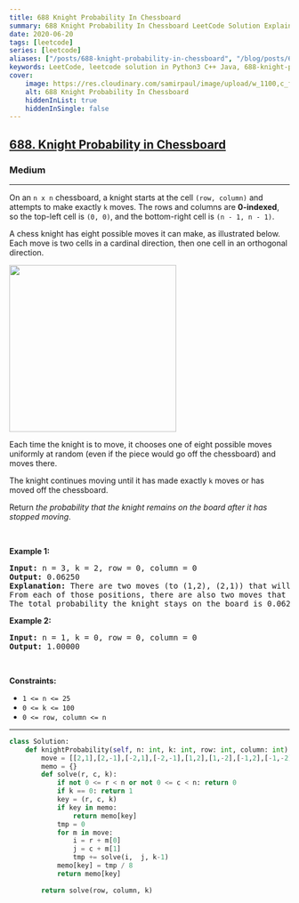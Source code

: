```yaml
---
title: 688 Knight Probability In Chessboard
summary: 688 Knight Probability In Chessboard LeetCode Solution Explained
date: 2020-06-20
tags: [leetcode]
series: [leetcode]
aliases: ["/posts/688-knight-probability-in-chessboard", "/blog/posts/688-knight-probability-in-chessboard", "/688-knight-probability-in-chessboard"]
keywords: LeetCode, leetcode solution in Python3 C++ Java, 688-knight-probability-in-chessboard solution
cover:
    image: https://res.cloudinary.com/samirpaul/image/upload/w_1100,c_fit,co_rgb:FFFFFF,l_text:Arial_70_bold:688 Knight Probability In Chessboard/problem-solving.webp
    alt: 688 Knight Probability In Chessboard
    hiddenInList: true
    hiddenInSingle: false
---
```



<h2><a href="https://leetcode.com/problems/knight-probability-in-chessboard/">688. Knight Probability in Chessboard</a></h2><h3>Medium</h3><hr><div><p>On an <code>n x n</code> chessboard, a knight starts at the cell <code>(row, column)</code> and attempts to make exactly <code>k</code> moves. The rows and columns are <strong>0-indexed</strong>, so the top-left cell is <code>(0, 0)</code>, and the bottom-right cell is <code>(n - 1, n - 1)</code>.</p>

<p>A chess knight has eight possible moves it can make, as illustrated below. Each move is two cells in a cardinal direction, then one cell in an orthogonal direction.</p>
<img src="https://assets.leetcode.com/uploads/2018/10/12/knight.png" style="width: 300px; height: 300px;">
<p>Each time the knight is to move, it chooses one of eight possible moves uniformly at random (even if the piece would go off the chessboard) and moves there.</p>

<p>The knight continues moving until it has made exactly <code>k</code> moves or has moved off the chessboard.</p>

<p>Return <em>the probability that the knight remains on the board after it has stopped moving</em>.</p>

<p>&nbsp;</p>
<p><strong>Example 1:</strong></p>

<pre><strong>Input:</strong> n = 3, k = 2, row = 0, column = 0
<strong>Output:</strong> 0.06250
<strong>Explanation:</strong> There are two moves (to (1,2), (2,1)) that will keep the knight on the board.
From each of those positions, there are also two moves that will keep the knight on the board.
The total probability the knight stays on the board is 0.0625.
</pre>

<p><strong>Example 2:</strong></p>

<pre><strong>Input:</strong> n = 1, k = 0, row = 0, column = 0
<strong>Output:</strong> 1.00000
</pre>

<p>&nbsp;</p>
<p><strong>Constraints:</strong></p>

<ul>
	<li><code>1 &lt;= n &lt;= 25</code></li>
	<li><code>0 &lt;= k &lt;= 100</code></li>
	<li><code>0 &lt;= row, column &lt;= n</code></li>
</ul>
</div>

---




```python
class Solution:
    def knightProbability(self, n: int, k: int, row: int, column: int) -> float:
        move = [[2,1],[2,-1],[-2,1],[-2,-1],[1,2],[1,-2],[-1,2],[-1,-2]] 
        memo = {}
        def solve(r, c, k):
            if not 0 <= r < n or not 0 <= c < n: return 0
            if k == 0: return 1
            key = (r, c, k)
            if key in memo:
                return memo[key]
            tmp = 0
            for m in move:
                i = r + m[0]
                j = c + m[1]
                tmp += solve(i,  j, k-1)
            memo[key] = tmp / 8
            return memo[key]
        
        return solve(row, column, k)
```
